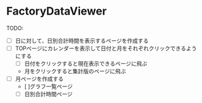# FactoryDataViewer

TODO:
* [ ] 日に対して、日別合計時間を表示するページを作成する
* [ ] TOPページにカレンダーを表示して日付と月をそれぞれクリックできるようにする
  * [ ] 日付をクリックすると現在表示できるページに飛ぶ
  * 月をクリックすると集計版のページに飛ぶ
* [ ] 月ページを作成する
  * [ ]グラフ一覧ページ
  * [ ] 日別合計時間ページ